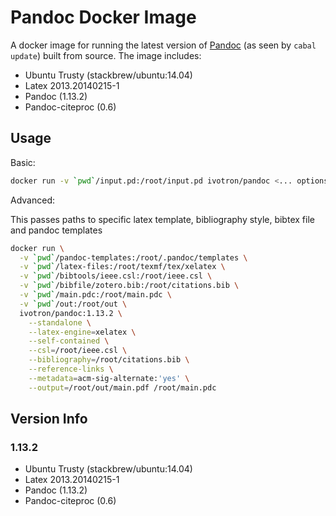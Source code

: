 # Pandoc Docker Image

A docker image for running the latest version of 
[Pandoc](https://github.com/jgm/pandoc) (as seen by `cabal update`) 
built from source. The image includes:

  * Ubuntu Trusty (stackbrew/ubuntu:14.04)
  * Latex 2013.20140215-1
  * Pandoc (1.13.2)
  * Pandoc-citeproc (0.6)

## Usage

Basic:

```bash
docker run -v `pwd`/input.pd:/root/input.pd ivotron/pandoc <... options ...>
```

Advanced:

This passes paths to specific latex template, bibliography style, 
bibtex file and pandoc templates

```bash
docker run \
  -v `pwd`/pandoc-templates:/root/.pandoc/templates \
  -v `pwd`/latex-files:/root/texmf/tex/xelatex \
  -v `pwd`/bibtools/ieee.csl:/root/ieee.csl \
  -v `pwd`/bibfile/zotero.bib:/root/citations.bib \
  -v `pwd`/main.pdc:/root/main.pdc \
  -v `pwd`/out:/root/out \
  ivotron/pandoc:1.13.2 \
    --standalone \
    --latex-engine=xelatex \
    --self-contained \
    --csl=/root/ieee.csl \
    --bibliography=/root/citations.bib \
    --reference-links \
    --metadata=acm-sig-alternate:'yes' \
    --output=/root/out/main.pdf /root/main.pdc
```

## Version Info

### 1.13.2

  * Ubuntu Trusty (stackbrew/ubuntu:14.04)
  * Latex 2013.20140215-1
  * Pandoc (1.13.2)
  * Pandoc-citeproc (0.6)
